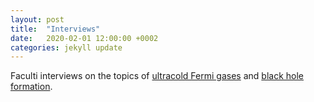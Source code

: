 ```yaml
---
layout: post
title:  "Interviews"
date:   2020-02-01 12:00:00 +0002
categories: jekyll update
---
```


Faculti interviews on the topics of [ultracold Fermi gases](https://wp.me/p8GfCL-53c) and [black hole formation](https://wp.me/p8GfCL-53g).

<br/>


